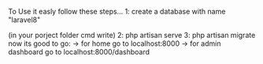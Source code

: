 To Use it easly follow these steps...
1: create a database with name "laravel8"

(in your porject folder cmd write)
2: php artisan serve
3: php artisan migrate
now its good to go:
-> for home go to localhost:8000
-> for admin dashboard go to localhost:8000/dashboard
